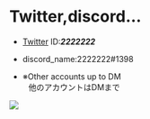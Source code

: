 # Twitter,discord...
- [Twitter](https://mobile.twitter.com/___2222222___)
 ID:___2222222___

- discord_name:2222222#1398

- ※Other accounts up to DM<br> ⠀他のアカウントはDMまで
<a href="https://github.com/anuraghazra/github-readme-stats">
  <img align="left" src="https://github-readme-stats.vercel.app/api?username=2222222-7&count_private=true&show_icons=true" />
</a>
